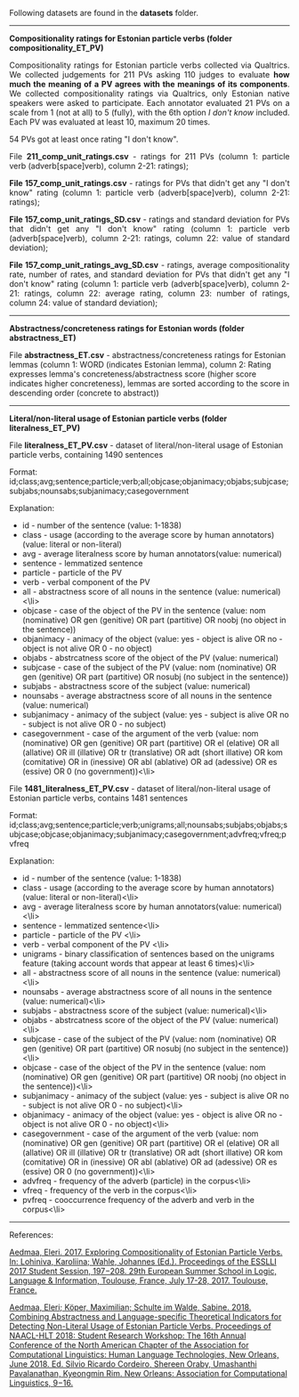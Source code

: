 Following datasets are found in the <b>datasets</b> folder.

---------

<b>Compositionality ratings for Estonian particle verbs (folder compositionality_ET_PV)</b>

<p align="justify">Compositionality ratings for Estonian particle verbs collected via Qualtrics. We collected judgements for 211 PVs asking 110 judges to evaluate <b>how much the meaning of a PV agrees with the meanings of its components</b>. We collected compositionality ratings via Qualtrics, only Estonian native speakers were asked to participate. Each annotator evaluated 21 PVs on a scale from 1 (not at all) to 5 (fully), with the 6th option <i>I don't know</i> included. Each PV was evaluated at least 10, maximum 20 times.</p>

54 PVs got at least once rating "I don't know". 

<p align="justify">File <b>211_comp_unit_ratings.csv</b> - ratings for 211 PVs (column 1: particle verb (adverb[space]verb), column 2-21: ratings);</p>

<p align="justify"><b>File 157_comp_unit_ratings.csv</b> - ratings for PVs that didn't get any "I don't know" rating (column 1: particle verb (adverb[space]verb), column 2-21: ratings);</p>

<p align="justify"><b>File 157_comp_unit_ratings_SD.csv</b> - ratings and standard deviation for PVs that didn't get any "I don't know" rating (column 1: particle verb (adverb[space]verb), column 2-21: ratings, column 22: value of standard deviation);</p>

<p align="justify"><b>File 157_comp_unit_ratings_avg_SD.csv</b> - ratings, average compositionality rate, number of rates, and standard deviation for PVs that didn't get any "I don't know" rating (column 1: particle verb (adverb[space]verb), column 2-21: ratings, column 22: average rating, column 23: number of ratings, column 24: value of standard deviation);</p>

---------

<b>Abstractness/concreteness ratings for Estonian words (folder abstractness_ET)</b>

File <b>abstractness_ET.csv</b> - abstractness/concreteness ratings for Estonian lemmas (column 1: WORD (indicates Estonian lemma), column 2: Rating expresses lemma's concreteness/abstractness score (higher score indicates higher concreteness), lemmas are sorted according to the score in descending order (concrete to abstract))

---------

<b>Literal/non-literal usage of Estonian particle verbs (folder literalness_ET_PV)</b>

File <b>literalness_ET_PV.csv</b> - dataset of literal/non-literal usage of Estonian particle verbs, containing 1490 sentences

Format: id;class;avg;sentence;particle;verb;all;objcase;objanimacy;objabs;subjcase;subjabs;nounsabs;subjanimacy;casegovernment

Explanation: 
<ul>
<li>id - number of the sentence (value: 1-1838)

<li>class - usage (according to the average score by human annotators) (value: literal or non-literal)

<li>avg - average literalness score by human annotators(value: numerical)

<li>sentence - lemmatized sentence

<li>particle - particle of the PV

<li>verb - verbal component of the PV 

<li>all - abstractness score of all nouns in the sentence (value: numerical)<\li>

<li>objcase - case of the object of the PV in the sentence (value: nom (nominative) OR gen (genitive) OR part (partitive) OR noobj (no object in the sentence))

<li>objanimacy - animacy of the object (value: yes - object is alive OR no - object is not alive OR 0 - no object)

<li>objabs - abstrcatness score of the object of the PV (value: numerical)

<li>subjcase - case of the subject of the PV (value: nom (nominative) OR gen (genitive) OR part (partitive) OR nosubj (no subject in the sentence))

<li>subjabs - abstractness score of the subject (value: numerical)

<li>nounsabs - average abstractness score of all nouns in the sentence (value: numerical)

<li>subjanimacy - animacy of the subject (value: yes - subject is alive OR no - subject is not alive OR 0 - no subject)

<li>casegovernment - case of the argument of the verb (value: nom (nominative) OR gen (genitive) OR part (partitive) OR el (elative) OR all (allative) OR ill (illative) OR tr (translative) OR adt (short illative) OR kom (comitative) OR in (inessive) OR abl (ablative) OR ad (adessive) OR es (essive) OR 0 (no government))<\li>
</ul>

File <b>1481_literalness_ET_PV.csv</b> - dataset of literal/non-literal usage of Estonian particle verbs, contains 1481 sentences

Format: id;class;avg;sentence;particle;verb;unigrams;all;nounsabs;subjabs;objabs;subjcase;objcase;objanimacy;subjanimacy;casegovernment;advfreq;vfreq;pvfreq

Explanation: 
<ul>
<li>id - number of the sentence (value: 1-1838)

<li>class - usage (according to the average score by human annotators) (value: literal or non-literal)<\li>

<li>avg - average literalness score by human annotators(value: numerical)<\li>

<li>sentence - lemmatized sentence<\li>

<li>particle - particle of the PV <\li>

<li>verb - verbal component of the PV <\li>

<li>unigrams - binary classification of sentences based on the unigrams feature (taking account words that appear at least 6 times)<\li>

<li>all - abstractness score of all nouns in the sentence (value: numerical)<\li>

<li>nounsabs - average abstractness score of all nouns in the sentence (value: numerical)<\li>

<li>subjabs - abstractness score of the subject (value: numerical)<\li>

<li>objabs - abstrcatness score of the object of the PV (value: numerical)<\li>

<li>subjcase - case of the subject of the PV (value: nom (nominative) OR gen (genitive) OR part (partitive) OR nosubj (no subject in the sentence))<\li>

<li>objcase - case of the object of the PV in the sentence (value: nom (nominative) OR gen (genitive) OR part (partitive) OR noobj (no object in the sentence))<\li>

<li>subjanimacy - animacy of the subject (value: yes - subject is alive OR no - subject is not alive OR 0 - no subject)<\li>

<li>objanimacy - animacy of the object (value: yes - object is alive OR no - object is not alive OR 0 - no object)<\li>

<li>casegovernment - case of the argument of the verb (value: nom (nominative) OR gen (genitive) OR part (partitive) OR el (elative) OR all (allative) OR ill (illative) OR tr (translative) OR adt (short illative) OR kom (comitative) OR in (inessive) OR abl (ablative) OR ad (adessive) OR es (essive) OR 0 (no government))<\li>

<li>advfreq - frequency of the adverb (particle) in the corpus<\li>

<li>vfreq - frequency of the verb in the corpus<\li>

<li>pvfreq - cooccurrence frequency of the adverb and verb in the corpus<\li>
</ul>

---------

References:

<a href="http://www2.sfs.nphil.uni-tuebingen.de/esslli-stus-2017/preproceedings_stus_2017.pdf#page=197">Aedmaa, Eleri. 2017. Exploring Compositionality of Estonian Particle Verbs. In: Lohiniva, Karoliina; Wahle, Johannes (Ed.). Proceedings of the ESSLLI 2017 Student Session, 197−208. 29th European Summer School in Logic, Language & Information, Toulouse, France, July 17-28, 2017. Toulouse, France.</a>

<a href="http://aclweb.org/anthology/N18-4002">Aedmaa, Eleri; Köper, Maximilian; Schulte im Walde, Sabine. 2018. Combining Abstractness and Language-specific Theoretical Indicators for Detecting Non-Literal Usage of Estonian Particle Verbs. Proceedings of NAACL-HLT 2018: Student Research Workshop: The 16th Annual Conference of the North American Chapter of the Association for Computational Linguistics: Human Language Technologies, New Orleans, June 2018. Ed. Silvio Ricardo Cordeiro, Shereen Oraby, Umashanthi Pavalanathan, Kyeongmin Rim. New Orleans: Association for Computational Linguistics, 9−16.</a>

 




